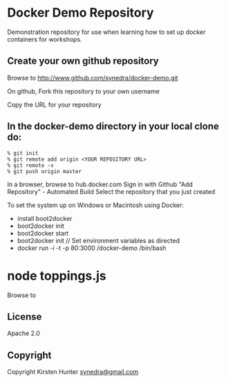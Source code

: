 Docker Demo Repository
==========================

Demonstration repository for use when learning how to set up
docker containers for workshops.

## Create your own github repository
Browse to http://www.github.com/synedra/docker-demo.git

On github, Fork this repository to your own username

Copy the URL for your repository

## In the docker-demo directory in your local clone do:
```
% git init
% git remote add origin <YOUR REPOSITORY URL>
% git remote -v
% git push origin master
```

In a browser, browse to hub.docker.com
Sign in with Github
"Add Repository" - Automated Build
Select the repository that you just created

To set the system up on Windows or Macintosh using Docker:
- install boot2docker
- boot2docker init
- boot2docker start
- boot2docker init <returns boot2docker IP>
// Set environment variables as directed
- docker run -i -t -p 80:3000 <username>/docker-demo /bin/bash
# node toppings.js
Browse to <boot2docker IP> 

## License

Apache 2.0

## Copyright

Copyright Kirsten Hunter <synedra@gmail.com>

